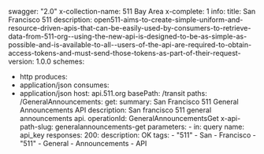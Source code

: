 swagger: "2.0"
x-collection-name: 511 Bay Area
x-complete: 1
info:
  title: San Francisco 511
  description: open511-aims-to-create-simple-uniform-and-resource-driven-apis-that-can-be-easily-used-by-consumers-to-retrieve-data-from-511-org--using-the-new-api-is-designed-to-be-as-simple-as-possible-and-is-available-to-all--users-of-the-api-are-required-to-obtain-access-tokens-and-must-send-those-tokens-as-part-of-their-request-
  version: 1.0.0
schemes:
- http
produces:
- application/json
consumes:
- application/json
host: api.511.org
basePath: /transit
paths:
  /GeneralAnnouncements:
    get:
      summary: San Francisco 511 General Announcements API
      description: San francisco 511 general announcements api.
      operationId: GeneralAnnouncementsGet
      x-api-path-slug: generalannouncements-get
      parameters:
      - in: query
        name: api_key
      responses:
        200:
          description: OK
      tags:
      - "511"
      - San
      - Francisco
      - "511"
      - General
      - Announcements
      - API